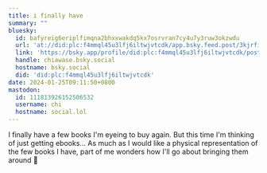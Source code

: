 ```yaml
---
title: i finally have
summary: ""
bluesky:
  id: bafyreig6eriplfimqna2bhxxwakdq5kx7osrvran7cy4u7y3ruw3okzwdu
  url: 'at://did:plc:f4mmql45u3lfj6iltwjvtcdk/app.bsky.feed.post/3kjrfirdkdk2i'
  link: 'https://bsky.app/profile/did:plc:f4mmql45u3lfj6iltwjvtcdk/post/3kjrfirdkdk2i'
  handle: chiawase.bsky.social
  hostname: bsky.social
  did: 'did:plc:f4mmql45u3lfj6iltwjvtcdk'
date: 2024-01-25T09:11:50+0800
mastodon:
  id: 111813926152506532
  username: chi
  hostname: social.lol
---
```


I finally have a few books I'm eyeing to buy again. But this time I'm thinking of just getting ebooks... As much as I would like a physical representation of the few books I have, part of me wonders how I'll go about bringing them around 🥲
